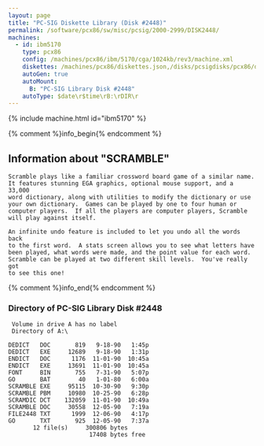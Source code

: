 ```yaml
---
layout: page
title: "PC-SIG Diskette Library (Disk #2448)"
permalink: /software/pcx86/sw/misc/pcsig/2000-2999/DISK2448/
machines:
  - id: ibm5170
    type: pcx86
    config: /machines/pcx86/ibm/5170/cga/1024kb/rev3/machine.xml
    diskettes: /machines/pcx86/diskettes.json,/disks/pcsigdisks/pcx86/diskettes.json
    autoGen: true
    autoMount:
      B: "PC-SIG Library Disk #2448"
    autoType: $date\r$time\rB:\rDIR\r
---
```


{% include machine.html id="ibm5170" %}

{% comment %}info_begin{% endcomment %}

## Information about "SCRAMBLE"

    Scramble plays like a familiar crossword board game of a similar name.
    It features stunning EGA graphics, optional mouse support, and a 33,000
    word dictionary, along with utilities to modify the dictionary or use
    your own dictionary.  Games can be played by one to four human or
    computer players.  If all the players are computer players, Scramble
    will play against itself.
    
    An infinite undo feature is included to let you undo all the words back
    to the first word.  A stats screen allows you to see what letters have
    been played, what words were made, and the point value for each word.
    Scramble can be played at two different skill levels.  You've really got
    to see this one!
{% comment %}info_end{% endcomment %}


### Directory of PC-SIG Library Disk #2448

     Volume in drive A has no label
     Directory of A:\

    DEDICT   DOC       819   9-18-90   1:45p
    DEDICT   EXE     12689   9-18-90   1:31p
    ENDICT   DOC      1176  11-01-90  10:45a
    ENDICT   EXE     13691  11-01-90  10:45a
    FONT     BIN       755   7-31-90   5:07p
    GO       BAT        40   1-01-80   6:00a
    SCRAMBLE EXE     95115  10-30-90   9:30p
    SCRAMBLE PBM     10980  10-25-90   6:28p
    SCRAMDIC DCT    132059  11-01-90  10:49a
    SCRAMBLE DOC     30558  12-05-90   7:19a
    FILE2448 TXT      1999  12-06-90   4:17p
    GO       TXT       925  12-05-90   7:37a
           12 file(s)     300806 bytes
                           17408 bytes free
